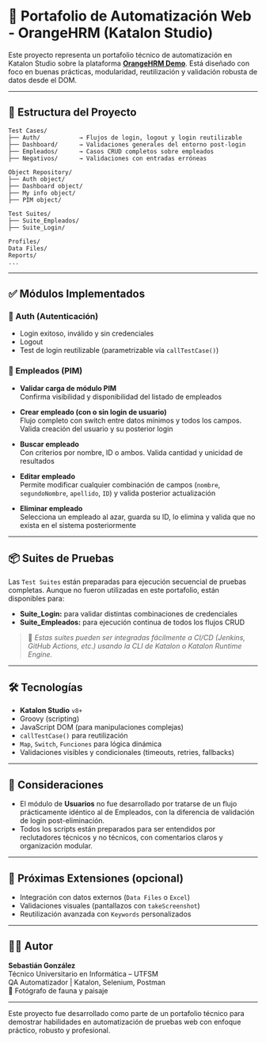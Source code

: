 
# 🚀 Portafolio de Automatización Web - OrangeHRM (Katalon Studio)

Este proyecto representa un portafolio técnico de automatización en Katalon Studio sobre la plataforma **[OrangeHRM Demo](https://opensource-demo.orangehrmlive.com/)**. Está diseñado con foco en buenas prácticas, modularidad, reutilización y validación robusta de datos desde el DOM.

---

## 📁 Estructura del Proyecto

```
Test Cases/
├── Auth/           → Flujos de login, logout y login reutilizable
├── Dashboard/      → Validaciones generales del entorno post-login
├── Empleados/      → Casos CRUD completos sobre empleados
├── Negativos/      → Validaciones con entradas erróneas

Object Repository/
├── Auth object/
├── Dashboard object/
├── My info object/
├── PIM object/

Test Suites/
├── Suite_Empleados/
├── Suite_Login/

Profiles/
Data Files/
Reports/
...
```

---

## ✅ Módulos Implementados

### 🔹 Auth (Autenticación)

- Login exitoso, inválido y sin credenciales
- Logout
- Test de login reutilizable (parametrizable vía `callTestCase()`)

### 🔹 Empleados (PIM)

- **Validar carga de módulo PIM**  
  Confirma visibilidad y disponibilidad del listado de empleados

- **Crear empleado (con o sin login de usuario)**  
  Flujo completo con switch entre datos mínimos y todos los campos. Valida creación del usuario y su posterior login

- **Buscar empleado**  
  Con criterios por nombre, ID o ambos. Valida cantidad y unicidad de resultados

- **Editar empleado**  
  Permite modificar cualquier combinación de campos (`nombre`, `segundoNombre`, `apellido`, `ID`) y valida posterior actualización

- **Eliminar empleado**  
  Selecciona un empleado al azar, guarda su ID, lo elimina y valida que no exista en el sistema posteriormente

---

## 📦 Suites de Pruebas

Las `Test Suites` están preparadas para ejecución secuencial de pruebas completas. Aunque no fueron utilizadas en este portafolio, están disponibles para:

- **Suite_Login:** para validar distintas combinaciones de credenciales
- **Suite_Empleados:** para ejecución continua de todos los flujos CRUD

> 📌 *Estas suites pueden ser integradas fácilmente a CI/CD (Jenkins, GitHub Actions, etc.) usando la CLI de Katalon o Katalon Runtime Engine.*

---

## 🛠️ Tecnologías

- **Katalon Studio** `v8+`
- Groovy (scripting)
- JavaScript DOM (para manipulaciones complejas)
- `callTestCase()` para reutilización
- `Map`, `Switch`, `Funciones` para lógica dinámica
- Validaciones visibles y condicionales (timeouts, retries, fallbacks)

---

## 📌 Consideraciones

- El módulo de **Usuarios** no fue desarrollado por tratarse de un flujo prácticamente idéntico al de Empleados, con la diferencia de validación de login post-eliminación.
- Todos los scripts están preparados para ser entendidos por reclutadores técnicos y no técnicos, con comentarios claros y organización modular.

---

## 📂 Próximas Extensiones (opcional)

- Integración con datos externos (`Data Files` o `Excel`)
- Validaciones visuales (pantallazos con `takeScreenshot`)
- Reutilización avanzada con `Keywords` personalizados

---

## 👨‍💻 Autor

**Sebastián González**  
Técnico Universitario en Informática – UTFSM  
QA Automatizador | Katalon, Selenium, Postman  
📸 Fotógrafo de fauna y paisaje

---

Este proyecto fue desarrollado como parte de un portafolio técnico para demostrar habilidades en automatización de pruebas web con enfoque práctico, robusto y profesional.
